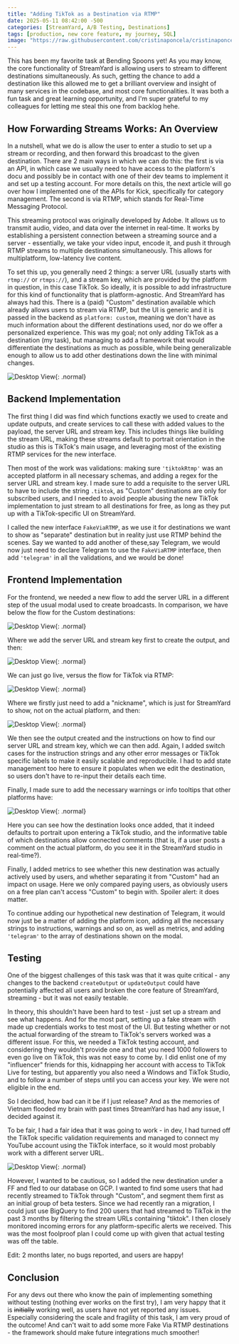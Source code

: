 ```yaml
---
title: "Adding TikTok as a Destination via RTMP"
date: 2025-05-11 08:42:00 -500
categories: [StreamYard, A/B Testing, Destinations]
tags: [production, new core feature, my journey, SQL]
image: "https://raw.githubusercontent.com/cristinaponcela/cristinaponcela.github.io/refs/heads/main/assets/img/StreamYard/TikTok/tiktok_rtmp.png"
---
```


This has been my favorite task at Bending Spoons yet! As you may know, the core functionality of StreamYard is allowing users to stream to different destinations simultaneously. As such, getting the chance to add a destination like this allowed me to get a brilliant overview and insight of many services in the codebase, and most core functionalities. It was both a fun task and great learning opportunity, and I'm super grateful to my colleagues for letting me steal this one from backlog hehe.


## How Forwarding Streams Works: An Overview

In a nutshell, what we do is allow the user to enter a studio to set up a stream or recording, and then forward this broadcast to the given destination. There are 2 main ways in which we can do this: the first is via an API, in which case we usually need to have access to the platform's docu and possibly be in contact with one of their dev teams to implement it and set up a testing account. For more details on this, the next article will go over how I implemented one of the APIs for Kick, specifically for category management. The second is via RTMP, which stands for Real-Time Messaging Protocol.

This streaming protocol was originally developed by Adobe. It allows us to transmit audio, video, and data over the internet in real-time. It works by establishing a persistent connection between a streaming source and a server - essentially, we take your video input, encode it, and push it through RTMP streams to multiple destinations simultaneously. 
This allows for multiplatform, low-latency live content.

To set this up, you generally need 2 things: a server URL (usually starts with `rtmp://` or `rtmps://`), and a stream key, which are provided by the platform in question, in this case TikTok. So ideally, it is possible to add infrastructure for this kind of functionality that is platform-agnostic. And StreamYard has always had this. There is a (paid) "Custom" destination available which already allows users to stream via RTMP, but the UI is generic and it is passed in the backend as `platform: custom`, meaning we don't have as much information about the different destinations used, nor do we offer a personalized experience. This was my goal; not only adding TikTok as a destination (my task), but managing to add a framework that would differentiate the destinations as much as possible, while being generalizable enough to allow us to add other destinations down the line with minimal changes. 

![Desktop View](/assets/img/StreamYard/TikTok/tiktok_announcement_modal.png){: .normal}


## Backend Implementation

The first thing I did was find which functions exactly we used to create and update outputs, and create services to call these with added values to the payload, the server URL and stream key. This includes things like building the stream URL, making these streams default to portrait orientation in the studio as this is TikTok's main usage, and leveraging most of the existing RTMP services for the new interface.

Then most of the work was validations: making sure `'tiktokRtmp'` was an accepted platform in all necessary schemas, and adding a regex for the server URL and stream key. I made sure to add a requisite to the server URL to have to include the string `.tiktok`, as "Custom" destinations are only for subscribed users, and I needed to avoid people abusing the new TikTok implementation to just stream to all destinations for free, as long as they put up with a TikTok-specific UI on StreamYard.

I called the new interface `FakeViaRTMP`, as we use it for destinations we want to show as "separate" destination but in reality just use RTMP behind the scenes. Say we wanted to add another of these,say Telegram, we would now just need to declare Telegram to use the `FakeViaRTMP` interface, then add `'telegram'` in all the validations, and we would be done!


## Frontend Implementation

For the frontend, we needed a new flow to add the server URL in a different step of the usual modal used to create broadcasts. In comparison, we have below the flow for the Custom destinations:

![Desktop View](/assets/img/StreamYard/TikTok/custom_add_destination.png){: .normal}

Where we add the server URL and stream key first to create the output, and then:

![Desktop View](/assets/img/StreamYard/TikTok/custom_added.png){: .normal}

We can just go live, versus the flow for TikTok via RTMP:

![Desktop View](/assets/img/StreamYard/TikTok/tiktok_add_destination.png){: .normal}

Where we firstly just need to add a "nickname", which is just for StreamYard to show, not on the actual platform, and then:

![Desktop View](/assets/img/StreamYard/TikTok/tiktok_added.png){: .normal}

We then see the output created and the instructions on how to find our server URL and stream key, which we can then add. Again, I added switch cases for the instruction strings and any other error messages or TikTok specific labels to make it easily scalable and reproducible. I had to add state management too here to ensure it populates when we edit the destination, so users don't have to re-input their details each time.

Finally, I made sure to add the necessary warnings or info tooltips that other platforms have:

![Desktop View](/assets/img/StreamYard/TikTok/tiktok_other.png){: .normal}

Here you can see how the destination looks once added, that it indeed defaults to portrait upon entering a TikTok studio, and the informative table of which destinations allow connected comments (that is, if a user posts a comment on the actual platform, do you see it in the StreamYard studio in real-time?).

Finally, I added metrics to see whether this new destination was actually actively used by users, and whether separating it from "Custom" had an impact on usage. Here we only compared paying users, as obviously users on a free plan can't access "Custom" to begin with. Spoiler alert: it does matter.

To continue adding our hypothetical new destination of Telegram, it would now just be a matter of adding the platform icon, adding all the necessary strings to instructions, warnings and so on, as well as metrics, and adding `'telegram'` to the array of destinations shown on the modal. 


## Testing

One of the biggest challenges of this task was that it was quite critical - any changes to the backend `createOutput` or `updateOutput` could have potentially affected all users and broken the core feature of StreamYard, streaming - but it was not easily testable.

In theory, this shouldn't have been hard to test - just set up a stream and see what happens. And for the most part, setting up a fake stream with made up credentials works to test most of the UI. But testing whether or not the actual forwarding of the stream to TikTok's servers worked was a different issue. For this, we needed a TikTok testing account, and considering they wouldn't provide one and that you need 1000 followers to even go live on TikTok, this was not easy to come by. I did enlist one of my "influencer" friends for this, kidnapping her account with access to TikTok Live for testing, but apparently you also need a Windows and TikTok Studio, and to follow a number of steps until you can access your key. We were not eligible in the end. 

So I decided, how bad can it be if I just release? And as the memories of Vietnam flooded my brain with past times StreamYard has had any issue, I decided against it. 

To be fair, I had a fair idea that it was going to work - in dev, I had turned off the TikTok specific validation requirements and managed to connect my YouTube account using the TikTok interface, so it would most probably work with a different server URL.

![Desktop View](/assets/img/StreamYard/TikTok/tiktok_yt_testing.png){: .normal}

However, I wanted to be cautious, so I added the new destination under a FF and fled to our database on GCP. I wanted to find some users that had recently streamed to TikTok through "Custom", and segment them first as an initial group of beta testers. Since we had recently ran a migration, I could just use BigQuery to find 200 users that had streamed to TikTok in the past 3 months by filtering the stream URLs containing "tiktok". I then closely monitored incoming errors for any platform-specific alerts we received. This was the most foolproof plan I could come up with given that actual testing was off the table.

Edit: 2 months later, no bugs reported, and users are happy!


## Conclusion

For any devs out there who know the pain of implementing something without testing (nothing ever works on the first try), I am very happy that it is ~~initially~~ working well, as users have not yet reported any issues. Especially considering the scale and fragility of this task, I am very proud of the outcome! And can't wait to add some more Fake Via RTMP destinations - the framework should make future integrations much smoother!

